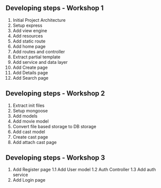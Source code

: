 
## Developing steps - Workshop 1 
1. Initial Project Architecture
2. Setup express
3. Add view engine 
4. Add resources
5. Add static route 
6. Add home page
7. Add routes and controller 
8. Extract partial template
9. Add service and data layer
10. Add Create page
11. Add Details page
12. Add Search page 

## Developing steps - Workshop 2 
1. Extract init files 
2. Setup mongoose
3. Add models
4. Add movie model
5. Convert file based storage to DB storage
6. Add cast model
7. Create cast page
8. Add attach cast page

## Developing steps - Workshop 3
1. Add Register page
    1.1 Add User model
    1.2 Auth Controller 
    1.3 Add auth service 
2. Add Login page

